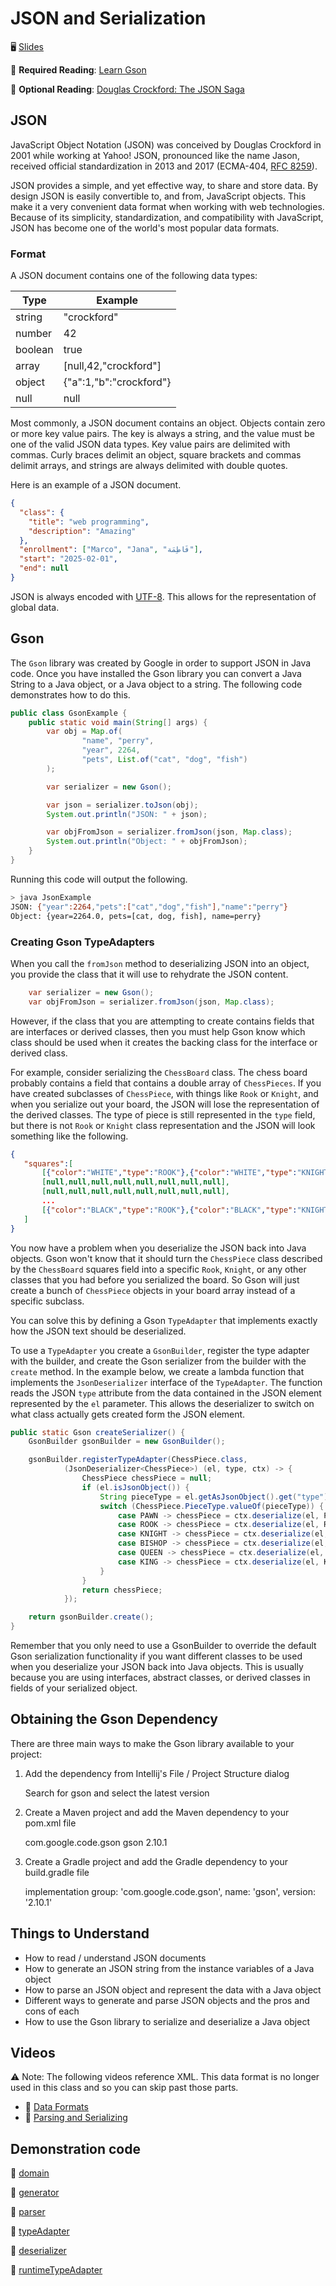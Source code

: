 # JSON and Serialization

🖥️ [Slides](https://docs.google.com/presentation/d/19KUDyTUNK_CUFjRQCSkOLtKEbgiLOiQS/edit?usp=sharing&ouid=114081115660452804792&rtpof=true&sd=true)

📖 **Required Reading**: [Learn Gson](https://www.tutorialspoint.com/gson/index.htm)

📖 **Optional Reading**: [Douglas Crockford: The JSON Saga](https://www.youtube.com/watch?v=-C-JoyNuQJs)

## JSON

JavaScript Object Notation (JSON) was conceived by Douglas Crockford in 2001 while working at Yahoo! JSON, pronounced like the name Jason, received official standardization in 2013 and 2017 (ECMA-404, [RFC 8259](https://datatracker.ietf.org/doc/html/rfc8259)).

JSON provides a simple, and yet effective way, to share and store data. By design JSON is easily convertible to, and from, JavaScript objects. This make it a very convenient data format when working with web technologies. Because of its simplicity, standardization, and compatibility with JavaScript, JSON has become one of the world's most popular data formats.

### Format

A JSON document contains one of the following data types:

| Type    | Example                 |
| ------- | ----------------------- |
| string  | "crockford"             |
| number  | 42                      |
| boolean | true                    |
| array   | [null,42,"crockford"]   |
| object  | {"a":1,"b":"crockford"} |
| null    | null                    |

Most commonly, a JSON document contains an object. Objects contain zero or more key value pairs. The key is always a string, and the value must be one of the valid JSON data types. Key value pairs are delimited with commas. Curly braces delimit an object, square brackets and commas delimit arrays, and strings are always delimited with double quotes.

Here is an example of a JSON document.

```json
{
  "class": {
    "title": "web programming",
    "description": "Amazing"
  },
  "enrollment": ["Marco", "Jana", "فَاطِمَة"],
  "start": "2025-02-01",
  "end": null
}
```

JSON is always encoded with [UTF-8](https://en.wikipedia.org/wiki/UTF-8). This allows for the representation of global data.

## Gson

The `Gson` library was created by Google in order to support JSON in Java code. Once you have installed the Gson library you can convert a Java String to a Java object, or a Java object to a string. The following code demonstrates how to do this.

```java
public class GsonExample {
    public static void main(String[] args) {
        var obj = Map.of(
                "name", "perry",
                "year", 2264,
                "pets", List.of("cat", "dog", "fish")
        );

        var serializer = new Gson();

        var json = serializer.toJson(obj);
        System.out.println("JSON: " + json);

        var objFromJson = serializer.fromJson(json, Map.class);
        System.out.println("Object: " + objFromJson);
    }
}
```

Running this code will output the following.

```sh
> java JsonExample
JSON: {"year":2264,"pets":["cat","dog","fish"],"name":"perry"}
Object: {year=2264.0, pets=[cat, dog, fish], name=perry}
```

### Creating Gson TypeAdapters

When you call the `fromJson` method to deserializing JSON into an object, you provide the class that it will use to rehydrate the JSON content.

```java
    var serializer = new Gson();
    var objFromJson = serializer.fromJson(json, Map.class);
```

However, if the class that you are attempting to create contains fields that are interfaces or derived classes, then you must help Gson know which class should be used when it creates the backing class for the interface or derived class.

For example, consider serializing the `ChessBoard` class. The chess board probably contains a field that contains a double array of `ChessPieces`. If you have created subclasses of `ChessPiece`, with things like `Rook` or `Knight`, and when you serialize out your board, the JSON will lose the representation of the derived classes. The type of piece is still represented in the `type` field, but there is not `Rook` or `Knight` class representation and the JSON will look something like the following.

```json
{
   "squares":[
       [{"color":"WHITE","type":"ROOK"},{"color":"WHITE","type":"KNIGHT"}, ... ]
       [null,null,null,null,null,null,null,null],
       [null,null,null,null,null,null,null,null],
       ...
       [{"color":"BLACK","type":"ROOK"},{"color":"BLACK","type":"KNIGHT"}, ...]
   ]
}
```

You now have a problem when you deserialize the JSON back into Java objects. Gson won't know that it should turn the `ChessPiece` class described by the `ChessBoard` squares field into a specific `Rook`, `Knight`, or any other classes that you had before you serialized the board. So Gson will just create a bunch of `ChessPiece` objects in your board array instead of a specific subclass.

You can solve this by defining a Gson `TypeAdapter` that implements exactly how the JSON text should be deserialized.

To use a `TypeAdapter` you create a `GsonBuilder`, register the type adapter with the builder, and create the Gson serializer from the builder with the `create` method. In the example below, we create a lambda function that implements the `JsonDeserializer` interface of the `TypeAdapter`. The function reads the JSON `type` attribute from the data contained in the JSON element represented by the `el` parameter. This allows the deserializer to switch on what class actually gets created form the JSON element.

```java
public static Gson createSerializer() {
    GsonBuilder gsonBuilder = new GsonBuilder();

    gsonBuilder.registerTypeAdapter(ChessPiece.class,
            (JsonDeserializer<ChessPiece>) (el, type, ctx) -> {
                ChessPiece chessPiece = null;
                if (el.isJsonObject()) {
                    String pieceType = el.getAsJsonObject().get("type").getAsString();
                    switch (ChessPiece.PieceType.valueOf(pieceType)) {
                        case PAWN -> chessPiece = ctx.deserialize(el, Pawn.class);
                        case ROOK -> chessPiece = ctx.deserialize(el, Rook.class);
                        case KNIGHT -> chessPiece = ctx.deserialize(el, Knight.class);
                        case BISHOP -> chessPiece = ctx.deserialize(el, Bishop.class);
                        case QUEEN -> chessPiece = ctx.deserialize(el, Queen.class);
                        case KING -> chessPiece = ctx.deserialize(el, King.class);
                    }
                }
                return chessPiece;
            });

    return gsonBuilder.create();
}
```

Remember that you only need to use a GsonBuilder to override the default Gson serialization functionality if you want different classes to be used when you deserialize your JSON back into Java objects. This is usually because you are using interfaces, abstract classes, or derived classes in fields of your serialized object.

## Obtaining the Gson Dependency

There are three main ways to make the Gson library available to your project:

1. Add the dependency from Intellij's File / Project Structure dialog

   Search for gson and select the latest version

1. Create a Maven project and add the Maven dependency to your pom.xml file

   <dependency>
      <groupId>com.google.code.gson</groupId>
      <artifactId>gson</artifactId>
      <version>2.10.1</version>
   </dependency>

1. Create a Gradle project and add the Gradle dependency to your build.gradle file

   implementation group: 'com.google.code.gson', name: 'gson', version: '2.10.1'

## Things to Understand

- How to read / understand JSON documents
- How to generate an JSON string from the instance variables of a Java object
- How to parse an JSON object and represent the data with a Java object
- Different ways to generate and parse JSON objects and the pros and cons of each
- How to use the Gson library to serialize and deserialize a Java object

## Videos

⚠ Note: The following videos reference XML. This data format is no longer used in this class and so you can skip past those parts.

- 🎥 [Data Formats]()
- 🎥 [Parsing and Serializing]()

## Demonstration code

📁 [domain](example-code/domain)

📁 [generator](example-code/generator)

📁 [parser](example-code/parser)

📁 [typeAdapter](example-code/typeAdapter)

📁 [deserializer](example-code/deserializer)

📁 [runtimeTypeAdapter](example-code/runtimeTypeAdapter)

